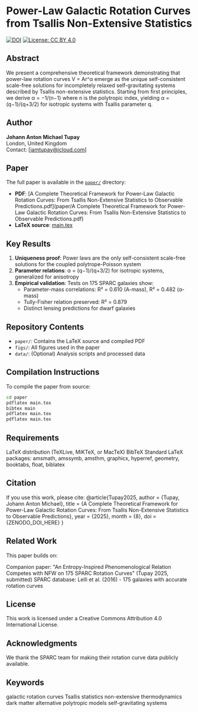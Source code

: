 # Power-Law Galactic Rotation Curves from Tsallis Non-Extensive Statistics

[![DOI](https://zenodo.org/badge/DOI/XXXXX.svg)](https://doi.org/XXXXX)
[![License: CC BY 4.0](https://img.shields.io/badge/License-CC_BY_4.0-lightgrey.svg)](https://creativecommons.org/licenses/by/4.0/)

## Abstract

We present a comprehensive theoretical framework demonstrating that power-law rotation curves V = Ar^α emerge as the unique self-consistent scale-free solutions for incompletely relaxed self-gravitating systems described by Tsallis non-extensive statistics. Starting from first principles, we derive α = −1/(n−1) where n is the polytropic index, yielding α = (q−1)/(q+3/2) for isotropic systems with Tsallis parameter q. 

## Author

**Johann Anton Michael Tupay**  
London, United Kingdom  
Contact: [jamtupay@icloud.com] 

## Paper

The full paper is available in the [`paper/`](paper/) directory:
- **PDF**: [A Complete Theoretical Framework for Power-Law Galactic Rotation Curves: From Tsallis Non-Extensive Statistics to Observable Predictions.pdf](paper/A Complete Theoretical Framework for Power-Law Galactic Rotation Curves: From Tsallis Non-Extensive Statistics to Observable Predictions.pdf)
- **LaTeX source**: [main.tex](paper/main.tex)

## Key Results

1. **Uniqueness proof**: Power laws are the only self-consistent scale-free solutions for the coupled polytrope-Poisson system
2. **Parameter relations**: α = (q−1)/(q+3/2) for isotropic systems, generalized for anisotropy
3. **Empirical validation**: Tests on 175 SPARC galaxies show:
   - Parameter-mass correlations: R² = 0.610 (A-mass), R² = 0.482 (α-mass)
   - Tully-Fisher relation preserved: R² = 0.879
   - Distinct lensing predictions for dwarf galaxies

## Repository Contents

- `paper/`: Contains the LaTeX source and compiled PDF
- `figs/`: All figures used in the paper
- `data/`: (Optional) Analysis scripts and processed data

## Compilation Instructions

To compile the paper from source:

```bash
cd paper
pdflatex main.tex
bibtex main
pdflatex main.tex
pdflatex main.tex
```
## Requirements

LaTeX distribution (TeXLive, MiKTeX, or MacTeX)
BibTeX
Standard LaTeX packages: amsmath, amssymb, amsthm, graphicx, hyperref, geometry, booktabs, float, biblatex

## Citation
If you use this work, please cite:
@article{Tupay2025,
  author  = {Tupay, Johann Anton Michael},
  title   = {A Complete Theoretical Framework for Power-Law Galactic 
            Rotation Curves: From Tsallis Non-Extensive Statistics 
            to Observable Predictions},
  year    = {2025},
  month   = {8},
  doi     = {ZENODO_DOI_HERE}
}

## Related Work
This paper builds on:

Companion paper: "An Entropy-Inspired Phenomenological Relation Competes with NFW on 175 SPARC Rotation Curves" (Tupay 2025, submitted)
SPARC database: Lelli et al. (2016) - 175 galaxies with accurate rotation curves

## License
This work is licensed under a Creative Commons Attribution 4.0 International License.

## Acknowledgments
We thank the SPARC team for making their rotation curve data publicly available.

## Keywords
galactic rotation curves Tsallis statistics non-extensive thermodynamics dark matter alternative polytropic models self-gravitating systems

